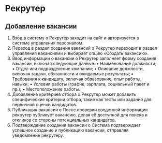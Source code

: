# Рекрутер

## Добавление вакансии

1. Вход в систему
   o Рекрутер заходит на сайт и авторизуется в системе управления персоналом.
2. Переход в раздел создания вакансий
   o Рекрутер переходит в раздел управления вакансиями и выбирает опцию «Создать вакансию».
3. Ввод информации о вакансии
o Рекрутер заполняет форму создания вакансии, включая следующие данные:
   ▪ Наименование должности;
   ▪ Отдел или подразделение компании;
   ▪ Описание должности, включая задачи, обязанности и ожидаемые результаты;
   ▪ Требования к кандидату, включая образование, опыт работы, навыки;
   ▪ Условия работы (график, зарплата, социальный пакет и пр.);
   ▪ Местоположение работы.
4. Добавление критериев отбора
   o Рекрутер может добавить специфические критерии отбора, такие как тесты или задания для первичной оценки кандидатов.
5. Публикация вакансии
   o После проверки введенной информации рекрутер публикует вакансию, делая её доступной для поиска и откликов со стороны потенциальных кандидатов.
6. Подтверждение создания вакансии
   o Система подтверждает успешное создание и публикацию вакансии, отправляя уведомление рекрутеру.